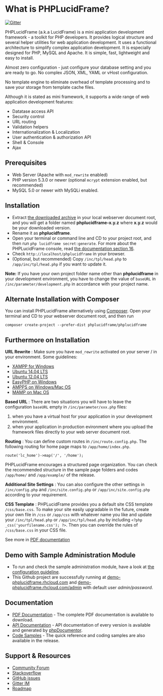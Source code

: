 # What is PHPLucidFrame?

[![Gitter](https://badges.gitter.im/Join%20Chat.svg)](https://gitter.im/cithukyaw/LucidFrame?utm_source=badge&utm_medium=badge&utm_campaign=pr-badge&utm_content=badge)

PHPLucidFrame (a.k.a LucidFrame) is a mini application development framework - a toolkit for PHP developers. It provides logical structure and several helper utilities for web application development. It uses a functional architecture to simplify complex application development. It is especially designed for PHP, MySQL and Apache. It is simple, fast, lightweight and easy to install.

Almost zero configuration - just configure your database setting and you are ready to go. No complex JSON, XML, YAML or vHost configuration.

No template engine to eliminate overhead of template processing and to save your storage from template cache files.

Although it is stated as mini framework, it supports a wide range of web application development features:

- Datatase access API
- Security control
- URL routing
- Validation helpers
- Internationalization & Localization
- User authentication & authorization API
- Shell & Console
- Ajax

## Prerequisites

- Web Server (Apache with `mod_rewrite` enabled)
- PHP version 5.3.0 or newer (optional `mcrypt` extension enabled, but recommended)
- MySQL 5.0 or newer with MySQLi enabled.

## Installation

- Extract [the downloaded archive](http://phplucidframe.sithukyaw.com/download/release/latest) in your local webserver document root, and you will get a folder named **phplucidframe-x.y.z** where **x.y.z** would be your downloaded version.
- Rename it as **phplucidframe**.
- Open your terminal or command line and CD to your project root, and then run `php lucidframe secret:generate`. For more about the PHPLucidFrame console, read [the documentation section 16](http://phplucidframe.sithukyaw.com/cookbook).
- Check `http://localhost/phplucidframe` in your browser.
- (Optional, but recommended) Copy `/inc/tpl/head.php` to `/app/inc/tpl/head.php` if you want to update it.

**Note:** If you have your own project folder name other than **phplucidframe** in your development environment, you have to change the value of `baseURL` in `/inc/parameter/development.php` in accordance with your project name.

## Alternate Installation with Composer

You can install PHPLucidFrame alternatively using [Composer](http://getcomposer.org). Open your terminal and CD to your webserver document root, and then run

    composer create-project --prefer-dist phplucidframe/phplucidframe

## Furthermore on Installation

**URL Rewrite** : Make sure you have `mod_rewrite` activated on your server / in your environment.
Some guidelines:

- [XAMPP for Windows](http://www.leonardaustin.com/blog/technical/enable-mod_rewrite-in-xampp/)
- [Ubuntu 14.04 LTS](http://www.dev-metal.com/enable-mod_rewrite-ubuntu-14-04-lts/)
- [Ubuntu 12.04 LTS](http://www.dev-metal.com/enable-mod_rewrite-ubuntu-12-04-lts/)
- [EasyPHP on Windows](http://stackoverflow.com/questions/8158770/easyphp-and-htaccess)
- [AMPPS on Windows/Mac OS](http://www.softaculous.com/board/index.php?tid=3634&title=AMPPS_rewrite_enable/disable_option%3F_please%3F)
- [MAMP on Mac OS](http://stackoverflow.com/questions/7670561/how-to-get-htaccess-to-work-on-mamp)

**Based URL** : There are two situations you will have to leave the configuration `baseURL` empty in `/inc/parameter/xxx.php` files:

1. when you have a virtual host for your application in your development environment.
2. when your application in production evironment where you upload the framework files directly to your web server document root.

**Routing** : You can define custom routes in `/inc/route.config.php`. The following routing for home page maps to `/app/home/index.php`.

    route('lc_home')->map('/', '/home');

PHPLucidFrame encourages a structured page organization. You can check the recommended structure in the sample page folders and codes `/app/home/` and `/app/example/` of the release.

**Additional Site Settings** : You can also configure the other settings in `/inc/config.php` and `/inc/site.config.php` or `/app/inc/site.config.php` according to your requirement.

**CSS Template** : PHPLucidFrame provides you a default site CSS template `/css/base.css`. To make your site easily upgradable in the future, create your own file in `/css` or `/app/css` with whatever name you like and update your `/inc/tpl/head.php` or `/app/inc/tpl/head.php` by including `<?php _css('yourfilename.css'); ?>`. Then you can override the rules of `/css/base.css` in your CSS file.

See more in [PDF documentation](http://phplucidframe.sithukyaw.com/cookbook)

## Demo with Sample Administration Module

- To run and check the sample administration module, have a look at [the configuration guideline](https://github.com/phplucidframe/phplucidframe/wiki/Configuration-for-The-Sample-Administration-Module).
- This Github project are successfully running at [demo-phplucidframe.rhcloud.com](http://demo-phplucidframe.rhcloud.com) and [demo-phplucidframe.rhcloud.com/admin](http://demo-phplucidframe.rhcloud.com/admin) with default user *admin/password*.

## Documentation

- [PDF Documentation](http://phplucidframe.sithukyaw.com/cookbook) - The complete PDF documentation is available to download.
- [API Documentation](http://phplucidframe.sithukyaw.com/api) - API documentation of every version is available and generated by [phpDocumentor](http://phpdoc.org).
- [Code Samples](https://github.com/phplucidframe/phplucidframe/releases/latest) - The quick reference and coding samples are also available in the release.

## Support & Resources

- [Community Forum](http://phplucidframe.sithukyaw.com/community)
- [Stackoverflow](http://stackoverflow.com/questions/tagged/phplucidframe)
- [GitHub issues](https://github.com/phplucidframe/phplucidframe/issues)
- [Gitter IM](http://gitter.im/cithukyaw/LucidFrame)
- [Roadmap](https://trello.com/b/zj5l6GP1/phplucidframe-development)
